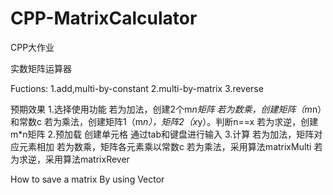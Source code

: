 # CPP-MatrixCalculator
CPP大作业

实数矩阵运算器
 
 Fuctions:
1.add,multi-by-constant
2.multi-by-matrix
3.reverse
 
 预期效果
 1.选择使用功能
		若为加法，创建2个m*n矩阵
		若为数乘，创建矩阵（m*n）和常数c
		若为乘法，创建矩阵1（m*n），矩阵2（x*y）。判断n==x
		若为求逆，创建m*n矩阵
 2.预加载
		创建单元格 通过tab和键盘进行输入
 3.计算
		若为加法，矩阵对应元素相加
		若为数乘，矩阵各元素乘以常数c
		若为乘法，采用算法matrixMulti
		若为求逆，采用算法matrixRever
 
How to save a matrix
 By using Vector

